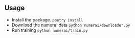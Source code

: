 ## Usage
* Install the package. `poetry install`
* Download the numerai data `python numerai/downloader.py`
* Run training `python numerai/train.py`
